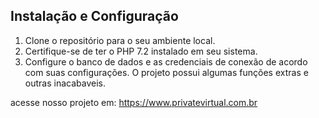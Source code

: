 ## Instalação e Configuração

1. Clone o repositório para o seu ambiente local.
2. Certifique-se de ter o PHP 7.2 instalado em seu sistema.
3. Configure o banco de dados e as credenciais de conexão de acordo com suas configurações.
O projeto possui algumas funções extras e outras inacabaveis. 

acesse nosso projeto em:
https://www.privatevirtual.com.br
